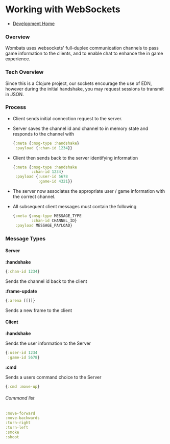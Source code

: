 # Working with WebSockets

- [Development Home](./)

### Overview

Wombats uses websockets' full-duplex communication channels to pass game information to the clients, and to enable chat to enhance the in game experience.

### Tech Overview

Since this is a Clojure project, our sockets encourage the use of EDN, however during the initial handshake, you may request sessions to transmit in JSON.

### Process

- Client sends initial connection request to the server.
- Server saves the channel id and channel to in memory state and responds to the channel with

    ```clj
    {:meta {:msg-type :handshake}
     :payload {:chan-id 1234}}
    ```

- Client then sends back to the server identifying information

    ```clj
    {:meta {:msg-type :handshake
            :chan-id 1234}
     :payload {:user-id 5678
               :game-id 4321}}
    ```

- The server now associates the appropriate user / game information with the correct channel.
- All subsequent client messages must contain the following

  ```clj
  {:meta {:msg-type MESSAGE_TYPE
          :chan-id CHANNEL_ID}
   :payload MESSAGE_PAYLOAD}
  ```

### Message Types

#### Server

**:handshake**

```clj
{:chan-id 1234}
```

Sends the channel id back to the client

**:frame-update**

```clj
{:arena [[]]}
```

Sends a new frame to the client

#### Client

**:handshake**

Sends the user information to the Server

```clj
{:user-id 1234
 :game-id 5678}
```

**:cmd**

Sends a users command choice to the Server

```clj
{:cmd :move-up}
```

###### Command list

```clj
:move-forward
:move-backwards
:turn-right
:turn-left
:smoke
:shoot
```

